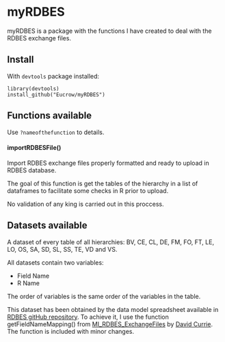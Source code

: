 # myRDBES

myRDBES is a package with the functions I have created to deal with the RDBES 
exchange files.


## Install
With `devtools` package installed:
```
library(devtools)
install_github("Eucrow/myRDBES")
```

## Functions available
Use `?nameofthefunction` to details.
#### importRDBESFile()
Import RDBES exchange files properly formatted and ready to upload in RDBES
database.

The goal of this function is get the tables
of the hierarchy in a list of dataframes to facilitate some checks
in R prior to upload.

No validation of any king is carried out in this proccess.

## Datasets available
A dataset of every table of all hierarchies: BV, CE, CL, DE, FM, FO, FT, LE, LO,
OS, SA, SD, SL, SS, TE, VD and VS.

All datasets contain two variables:

- Field Name
- R Name

The order of variables is the same order of the variables in the table.

This dataset has been obtained by the data model spreadsheet available in
[RDBES gitHub repository](https://api.github.com/repos/ices-tools-dev/RDBES/contents/Documents).
To achieve it, I use the function getFieldNameMapping() from
[MI_RDBES_ExchangeFiles](https://github.com/davidcurrie2001/MI_RDBES_ExchangeFiles)
by [David Currie](https://github.com/davidcurrie2001). The function is included
with minor changes.
